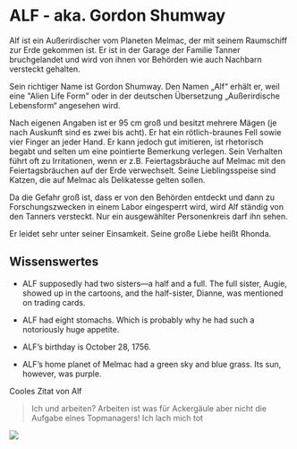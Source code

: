 
# ALF - aka. Gordon Shumway

Alf ist ein Außerirdischer vom Planeten Melmac, der mit seinem Raumschiff zur Erde gekommen ist.
Er ist in der Garage der Familie Tanner bruchgelandet und wird von ihnen vor Behörden wie auch Nachbarn versteckt gehalten. 

Sein richtiger Name ist Gordon Shumway. Den Namen „Alf“ erhält er, weil eine "Alien Life Form" oder 
in der deutschen Übersetzung „Außerirdische Lebensform“ angesehen wird.

Nach eigenen Angaben ist er 95 cm groß und besitzt mehrere Mägen (je nach Auskunft sind es zwei bis acht).
Er hat ein rötlich-braunes Fell sowie vier Finger an jeder Hand. 
Er kann jedoch gut imitieren, ist rhetorisch begabt und selten um eine pointierte Bemerkung verlegen. 
Sein Verhalten führt oft zu Irritationen, wenn er z.B. Feiertagsbräuche auf Melmac mit den Feiertagsbräuchen auf der Erde verwechselt. 
Seine Lieblingsspeise sind Katzen, die auf Melmac als Delikatesse gelten sollen. 

Da die Gefahr groß ist, dass er von den Behörden entdeckt und dann zu Forschungszwecken in einem Labor eingesperrt wird, 
wird Alf ständig von den Tanners versteckt. Nur ein ausgewählter Personenkreis darf ihn sehen. 

Er leidet sehr unter seiner Einsamkeit. Seine große Liebe heißt Rhonda. 

## Wissenswertes
* ALF supposedly had two sisters—a half and a full. The full sister, Augie, showed up in the cartoons, and the half-sister, Dianne, was mentioned on trading cards.

* ALF had eight stomachs. Which is probably why he had such a notoriously huge appetite.

* ALF’s birthday is October 28, 1756.

* ALF’s home planet of Melmac had a green sky and blue grass. Its sun, however, was purple.

Cooles Zitat von Alf
> Ich und arbeiten? Arbeiten ist was für Ackergäule aber nicht die Aufgabe eines Topmanagers!
> Ich lach mich tot


<img src="https://upload.wikimedia.org/wikipedia/commons/9/9a/Alf.svg"/>
